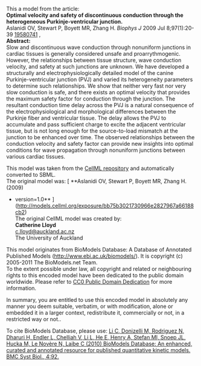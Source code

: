

This a model from the article:  
**Optimal velocity and safety of discontinuous conduction through the heterogeneous Purkinje-ventricular junction.**   
Aslanidi OV, Stewart P, Boyett MR, Zhang H. _Biophys J_ 2009 Jul 8;97(1):20-39
[19580741](http://www.ncbi.nlm.nih.gov/pubmed/19580741) ,  
**Abstract:**   
Slow and discontinuous wave conduction through nonuniform junctions in cardiac
tissues is generally considered unsafe and proarrythmogenic. However, the
relationships between tissue structure, wave conduction velocity, and safety
at such junctions are unknown. We have developed a structurally and
electrophysiologically detailed model of the canine Purkinje-ventricular
junction (PVJ) and varied its heterogeneity parameters to determine such
relationships. We show that neither very fast nor very slow conduction is
safe, and there exists an optimal velocity that provides the maximum safety
factor for conduction through the junction. The resultant conduction time
delay across the PVJ is a natural consequence of the electrophysiological and
morphological differences between the Purkinje fiber and ventricular tissue.
The delay allows the PVJ to accumulate and pass sufficient charge to excite
the adjacent ventricular tissue, but is not long enough for the source-to-load
mismatch at the junction to be enhanced over time. The observed relationships
between the conduction velocity and safety factor can provide new insights
into optimal conditions for wave propagation through nonuniform junctions
between various cardiac tissues.

This model was taken from the [CellML
repository](http://www.cellml.org/models) and automatically converted to SBML.  
The original model was: [ **Aslanidi OV, Stewart P, Boyett MR, Zhang H. (2009)
- version=1.0**
](http://models.cellml.org/exposure/bb75b3021730966e2827967a66188cb2)  
The original CellML model was created by:  
**Catherine Lloyd**   
c.lloyd@auckland.ac.nz  
The University of Auckland  

This model originates from BioModels Database: A Database of Annotated
Published Models (http://www.ebi.ac.uk/biomodels/). It is copyright (c)
2005-2011 The BioModels.net Team.  
To the extent possible under law, all copyright and related or neighbouring
rights to this encoded model have been dedicated to the public domain
worldwide. Please refer to [CC0 Public Domain
Dedication](http://creativecommons.org/publicdomain/zero/1.0/) for more
information.

In summary, you are entitled to use this encoded model in absolutely any
manner you deem suitable, verbatim, or with modification, alone or embedded it
in a larger context, redistribute it, commercially or not, in a restricted way
or not..  
  
To cite BioModels Database, please use: [Li C, Donizelli M, Rodriguez N,
Dharuri H, Endler L, Chelliah V, Li L, He E, Henry A, Stefan MI, Snoep JL,
Hucka M, Le Novère N, Laibe C (2010) BioModels Database: An enhanced, curated
and annotated resource for published quantitative kinetic models. BMC Syst
Biol., 4:92.](http://www.ncbi.nlm.nih.gov/pubmed/20587024)

